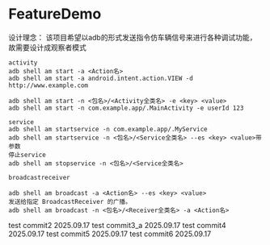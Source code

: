 # FeatureDemo
设计理念：
该项目希望以adb的形式发送指令仿车辆信号来进行各种调试功能，故需要设计成观察者模式

```
activity
adb shell am start -a <Action名>
adb shell am start -a android.intent.action.VIEW -d http://www.example.com

adb shell am start -n <包名>/<Activity全类名> -e <key> <value>
adb shell am start -n com.example.app/.MainActivity -e userId 123

service
adb shell am startservice -n com.example.app/.MyService
adb shell am startservice -n <包名>/<Service全类名> --es <key> <value>带参数
停止service
adb shell am stopservice -n <包名>/<Service全类名>

broadcastreceiver

adb shell am broadcast -a <Action名> --es <key> <value>
发送给指定 BroadcastReceiver 的广播。
adb shell am broadcast -n <包名>/<Receiver全类名> -a <Action名>
```

test commit2 2025.09.17
test commit3_a 2025.09.17
test commit4 2025.09.17
test commit5 2025.09.17
test commit6 2025.09.17